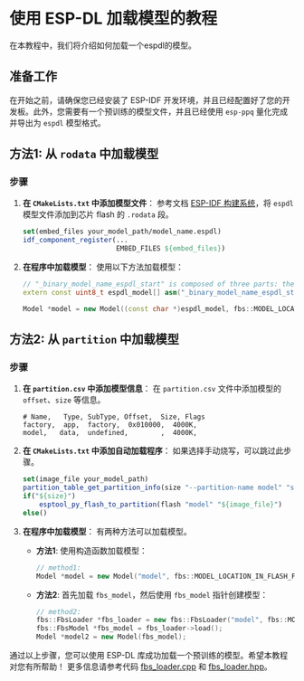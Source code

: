 # 使用 ESP-DL 加载模型的教程

在本教程中，我们将介绍如何加载一个espdl的模型。

## 准备工作

在开始之前，请确保您已经安装了 ESP-IDF 开发环境，并且已经配置好了您的开发板。此外，您需要有一个预训练的模型文件，并且已经使用 `esp-ppq` 量化完成并导出为 `espdl` 模型格式。

## 方法1: 从 `rodata` 中加载模型

### 步骤

1. **在 `CMakeLists.txt` 中添加模型文件**：
   参考文档 [ESP-IDF 构建系统](https://docs.espressif.com/projects/esp-idf/zh_CN/stable/esp32/api-guides/build-system.html#cmake-embed-data)，将 `espdl` 模型文件添加到芯片 flash 的 `.rodata` 段。

   ```cmake
   set(embed_files your_model_path/model_name.espdl)
   idf_component_register(...
                          EMBED_FILES ${embed_files})
   ```

2. **在程序中加载模型**：
   使用以下方法加载模型：

   ```cpp
   // "_binary_model_name_espdl_start" is composed of three parts: the prefix "binary", the filename "model_name_espdl", and the suffix "_start".
   extern const uint8_t espdl_model[] asm("_binary_model_name_espdl_start");

   Model *model = new Model((const char *)espdl_model, fbs::MODEL_LOCATION_IN_FLASH_RODATA);
   ```

## 方法2: 从 `partition` 中加载模型

### 步骤

1. **在 `partition.csv` 中添加模型信息**：
   在 `partition.csv` 文件中添加模型的 `offset`、`size` 等信息。

   ```csv
   # Name,   Type, SubType, Offset,  Size, Flags
   factory,  app,  factory,  0x010000,  4000K,
   model,   data,  undefined,        ,  4000K,
   ```

2. **在 `CMakeLists.txt` 中添加自动加载程序**：
   如果选择手动烧写，可以跳过此步骤。

   ```cmake
   set(image_file your_model_path)
   partition_table_get_partition_info(size "--partition-name model" "size")
   if("${size}")
       esptool_py_flash_to_partition(flash "model" "${image_file}")
   else()
   ```

3. **在程序中加载模型**：
   有两种方法可以加载模型。

   - **方法1**: 使用构造函数加载模型：

     ```cpp
     // method1:
     Model *model = new Model("model", fbs::MODEL_LOCATION_IN_FLASH_PARTITION);
     ```

   - **方法2**: 首先加载 `fbs_model`，然后使用 `fbs_model` 指针创建模型：

     ```cpp
     // method2:
     fbs::FbsLoader *fbs_loader = new fbs::FbsLoader("model", fbs::MODEL_LOCATION_IN_FLASH_PARTITION);
     fbs::FbsModel *fbs_model = fbs_loader->load();
     Model *model2 = new Model(fbs_model);
     ```

通过以上步骤，您可以使用 ESP-DL 库成功加载一个预训练的模型。希望本教程对您有所帮助！ 更多信息请参考代码 [fbs_loader.cpp](../esp-dl/fbs_loader/src/fbs_loader.cpp) 和 [fbs_loader.hpp](../esp-dl/fbs_loader/include/fbs_loader.hpp)。
